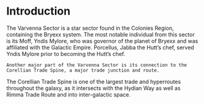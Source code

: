 # Introduction

The Varvenna Sector is a star sector found in the Colonies Region, containing the Bryexx system.
The most notable individual from this sector is its Moff, Yndis Mylore, who was governor of the planet of Bryexx and was affiliated with the Galactic Empire.
Porcellus, Jabba the Hutt’s chef, served Yndis Mylore prior to becoming the Hutt’s chef.

```
Another major part of the Varvenna Sector is its connection to the Corellian Trade Spine, a major trade junction and route.
```

The Corellian Trade Spine is one of the largest trade and hyperroutes throughout the galaxy, as it intersects with the Hydian Way as well as Rimma Trade Route and into inter-galactic space.
